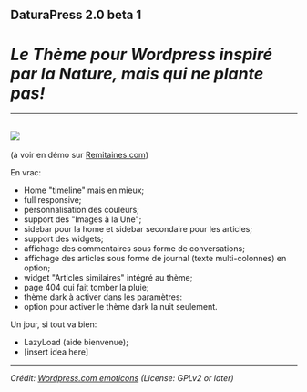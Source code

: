 ## DaturaPress 2.0 beta 1

# *Le Thème pour Wordpress inspiré par la Nature, mais qui ne plante pas!*
---

![](https://github.com/misterair/DaturaPress/blob/master/screenshot.png)
----

(à voir en démo sur [Remitaines.com](http://remitaines.com))


En vrac:
* Home "timeline" mais en mieux;
* full responsive;
* personnalisation des couleurs;
* support des "Images à la Une";
* sidebar pour la home et sidebar secondaire pour les articles;
* support des widgets;
* affichage des commentaires sous forme de conversations;
* affichage des articles sous forme de journal (texte multi-colonnes) en option;
* widget "Articles similaires" intégré au thème;
* page 404 qui fait tomber la pluie;
* thème dark à activer dans les paramètres:
* option pour activer le thème dark la nuit seulement.


Un jour, si tout va bien:
* LazyLoad (aide bienvenue);
* [insert idea here]

---
*Crédit: [Wordpress.com emoticons](http://jannekevandorpe.com/2014/03/19/secret-new-wordpress-smileys/) (License: GPLv2 or later)*
